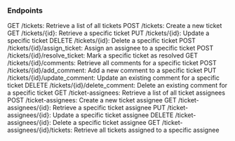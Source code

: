 ### Endpoints ###

GET /tickets: Retrieve a list of all tickets
POST /tickets: Create a new ticket
GET /tickets/{id}: Retrieve a specific ticket
PUT /tickets/{id}: Update a specific ticket
DELETE /tickets/{id}: Delete a specific ticket
POST /tickets/{id}/assign_ticket: Assign an assignee to a specific ticket
POST /tickets/{id}/resolve_ticket: Mark a specific ticket as resolved
GET /tickets/{id}/comments: Retrieve all comments for a specific ticket
POST /tickets/{id}/add_comment: Add a new comment to a specific ticket
PUT /tickets/{id}/update_comment: Update an existing comment for a specific ticket
DELETE /tickets/{id}/delete_comment: Delete an existing comment for a specific ticket
GET /ticket-assignees: Retrieve a list of all ticket assignees
POST /ticket-assignees: Create a new ticket assignee
GET /ticket-assignees/{id}: Retrieve a specific ticket assignee
PUT /ticket-assignees/{id}: Update a specific ticket assignee
DELETE /ticket-assignees/{id}: Delete a specific ticket assignee
GET /ticket-assignees/{id}/tickets: Retrieve all tickets assigned to a specific assignee